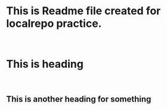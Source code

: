 # This is Readme file created for localrepo practice.
<br>
<h1>This is heading </h1>
<br>
<h2> This is another heading for something </h2>